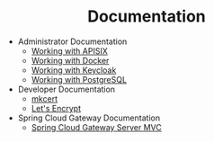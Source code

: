 <h1 align="center">Documentation</h1>

* Administrator Documentation
  * [Working with APISIX](./apisix/apisix.md)
  * [Working with Docker](./administrator/docker.md)
  * [Working with Keycloak](./administrator/keycloak/keycloak.md)
  * [Working with PostgreSQL](./administrator/postgres.md)
* Developer Documentation
  * [mkcert](./developer/mkcert.md)
  * [Let's Encrypt](./developer/lets-encrypt.md)
* Spring Cloud Gateway Documentation
  * [Spring Cloud Gateway Server MVC](./developer/spring-cloud-gateway-server-mvc/spring-cloud-gateway-server-mvc.md)